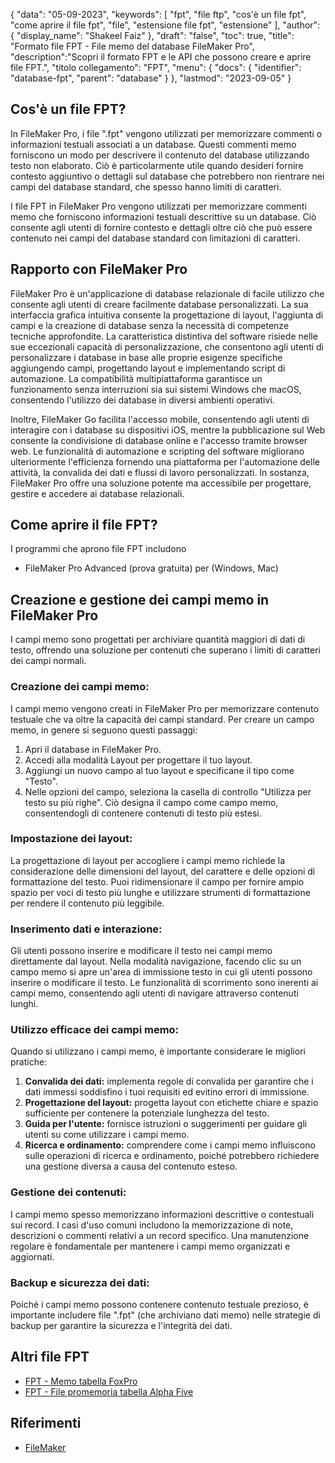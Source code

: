 {
"data": "05-09-2023",
  "keywords": [
"fpt",
"file ftp",
"cos'è un file fpt",
"come aprire il file fpt",
"file",
"estensione file fpt",
"estensione"
],
  "author": {
"display_name": "Shakeel Faiz"
},
"draft": "false",
"toc": true,
"title": "Formato file FPT - File memo del database FileMaker Pro",
  "description":"Scopri il formato FPT e le API che possono creare e aprire file FPT.",
"titolo collegamento": "FPT",
  "menu": {
    "docs": {
      "identifier": "database-fpt",
"parent": "database"
}
},
"lastmod": "2023-09-05"
}

## Cos'è un file FPT?

In FileMaker Pro, i file ".fpt" vengono utilizzati per memorizzare commenti o informazioni testuali associati a un database. Questi commenti memo forniscono un modo per descrivere il contenuto del database utilizzando testo non elaborato. Ciò è particolarmente utile quando desideri fornire contesto aggiuntivo o dettagli sul database che potrebbero non rientrare nei campi del database standard, che spesso hanno limiti di caratteri.

I file FPT in FileMaker Pro vengono utilizzati per memorizzare commenti memo che forniscono informazioni testuali descrittive su un database. Ciò consente agli utenti di fornire contesto e dettagli oltre ciò che può essere contenuto nei campi del database standard con limitazioni di caratteri.

## Rapporto con FileMaker Pro

FileMaker Pro è un'applicazione di database relazionale di facile utilizzo che consente agli utenti di creare facilmente database personalizzati. La sua interfaccia grafica intuitiva consente la progettazione di layout, l'aggiunta di campi e la creazione di database senza la necessità di competenze tecniche approfondite. La caratteristica distintiva del software risiede nelle sue eccezionali capacità di personalizzazione, che consentono agli utenti di personalizzare i database in base alle proprie esigenze specifiche aggiungendo campi, progettando layout e implementando script di automazione. La compatibilità multipiattaforma garantisce un funzionamento senza interruzioni sia sui sistemi Windows che macOS, consentendo l'utilizzo dei database in diversi ambienti operativi.

Inoltre, FileMaker Go facilita l'accesso mobile, consentendo agli utenti di interagire con i database su dispositivi iOS, mentre la pubblicazione sul Web consente la condivisione di database online e l'accesso tramite browser web. Le funzionalità di automazione e scripting del software migliorano ulteriormente l'efficienza fornendo una piattaforma per l'automazione delle attività, la convalida dei dati e flussi di lavoro personalizzati. In sostanza, FileMaker Pro offre una soluzione potente ma accessibile per progettare, gestire e accedere ai database relazionali.

## Come aprire il file FPT?

I programmi che aprono file FPT includono

- FileMaker Pro Advanced (prova gratuita) per (Windows, Mac)

## Creazione e gestione dei campi memo in FileMaker Pro

I campi memo sono progettati per archiviare quantità maggiori di dati di testo, offrendo una soluzione per contenuti che superano i limiti di caratteri dei campi normali.

### Creazione dei campi memo:

I campi memo vengono creati in FileMaker Pro per memorizzare contenuto testuale che va oltre la capacità dei campi standard. Per creare un campo memo, in genere si seguono questi passaggi:

1. Apri il database in FileMaker Pro.
2. Accedi alla modalità Layout per progettare il tuo layout.
3. Aggiungi un nuovo campo al tuo layout e specificane il tipo come "Testo".
4. Nelle opzioni del campo, seleziona la casella di controllo "Utilizza per testo su più righe". Ciò designa il campo come campo memo, consentendogli di contenere contenuti di testo più estesi.

### Impostazione dei layout:

La progettazione di layout per accogliere i campi memo richiede la considerazione delle dimensioni del layout, del carattere e delle opzioni di formattazione del testo. Puoi ridimensionare il campo per fornire ampio spazio per voci di testo più lunghe e utilizzare strumenti di formattazione per rendere il contenuto più leggibile.

### Inserimento dati e interazione:

Gli utenti possono inserire e modificare il testo nei campi memo direttamente dal layout. Nella modalità navigazione, facendo clic su un campo memo si apre un'area di immissione testo in cui gli utenti possono inserire o modificare il testo. Le funzionalità di scorrimento sono inerenti ai campi memo, consentendo agli utenti di navigare attraverso contenuti lunghi.

### Utilizzo efficace dei campi memo:

Quando si utilizzano i campi memo, è importante considerare le migliori pratiche:

1. **Convalida dei dati:** implementa regole di convalida per garantire che i dati immessi soddisfino i tuoi requisiti ed evitino errori di immissione.
2. **Progettazione del layout:** progetta layout con etichette chiare e spazio sufficiente per contenere la potenziale lunghezza del testo.
3. **Guida per l'utente:** fornisce istruzioni o suggerimenti per guidare gli utenti su come utilizzare i campi memo.
4. **Ricerca e ordinamento:** comprendere come i campi memo influiscono sulle operazioni di ricerca e ordinamento, poiché potrebbero richiedere una gestione diversa a causa del contenuto esteso.

### Gestione dei contenuti:

I campi memo spesso memorizzano informazioni descrittive o contestuali sui record. I casi d'uso comuni includono la memorizzazione di note, descrizioni o commenti relativi a un record specifico. Una manutenzione regolare è fondamentale per mantenere i campi memo organizzati e aggiornati.

### Backup e sicurezza dei dati:

Poiché i campi memo possono contenere contenuto testuale prezioso, è importante includere file ".fpt" (che archiviano dati memo) nelle strategie di backup per garantire la sicurezza e l'integrità dei dati.

## Altri file FPT

- [FPT - Memo tabella FoxPro](/it/database/fpt-foxpro/)
- [FPT - File promemoria tabella Alpha Five](/it/database/fpt-alphafive/)

## Riferimenti
* [FileMaker](https://en.wikipedia.org/wiki/FileMaker)

